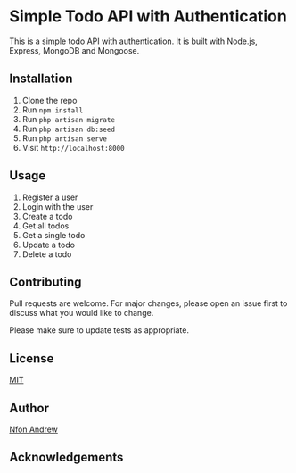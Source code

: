 # Simple Todo API with Authentication

This is a simple todo API with authentication. It is built with Node.js, Express, MongoDB and Mongoose.

## Installation

1. Clone the repo
2. Run `npm install`
3. Run `php artisan migrate`
4. Run `php artisan db:seed`
5. Run `php artisan serve`
6. Visit `http://localhost:8000`



## Usage

1. Register a user
2. Login with the user
3. Create a todo
4. Get all todos
5. Get a single todo
6. Update a todo
7. Delete a todo

## Contributing

Pull requests are welcome. For major changes, please open an issue first to discuss what you would like to change.

Please make sure to update tests as appropriate.

## License

[MIT](https://choosealicense.com/licenses/mit/)

## Author

<a href="https://twitter.com/nfonandrew73">Nfon Andrew</a>

## Acknowledgements


